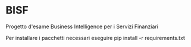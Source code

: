 # BISF
 Progetto d'esame Business Intelligence per i Servizi Finanziari

Per installare i pacchetti necessari eseguire
pip install -r requirements.txt
